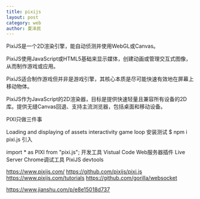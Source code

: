 ```yaml
---
title: pixijs
layout: post
category: web
author: 夏泽民
---
```

PixiJS是一个2D渲染引擎，能自动侦测并使用WebGL或Canvas。

PixiJS使用JavaScript或HTML5基础来显示媒体，创建动画或管理交互式图像，从而制作游戏或应用。

PixiJS适合制作游戏但并非是游戏引擎，其核心本质是尽可能快速有效地在屏幕上移动物体。

PixiJS作为JavaScript的2D渲染器，目标是提供快速轻量且兼容所有设备的2D库。提供无缝Canvas回退、支持主流浏览器，包括桌面和移动设备。

PIXI只做三件事

Loading and displaying of assets
interactivity
game loop
安装测试
$ npm i pixi.js
引入

import * as PIXI from "pixi.js";
开发工具 Vistual Code
Web服务器插件 Live Server
Chrome调试工具 PixiJS devtools
<!-- more -->
https://www.pixijs.com/
https://github.com/pixijs/pixi.js
https://www.pixijs.com/tutorials
https://github.com/gorilla/websocket

https://www.jianshu.com/p/e8e15018d737
